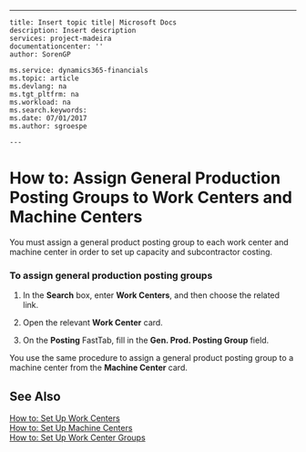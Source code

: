 ---
    title: Insert topic title| Microsoft Docs
    description: Insert description
    services: project-madeira
    documentationcenter: ''
    author: SorenGP

    ms.service: dynamics365-financials
    ms.topic: article
    ms.devlang: na
    ms.tgt_pltfrm: na
    ms.workload: na
    ms.search.keywords:
    ms.date: 07/01/2017
    ms.author: sgroespe

    ---
# How to: Assign General Production Posting Groups to Work Centers and Machine Centers
You must assign a general product posting group to each work center and machine center in order to set up capacity and subcontractor costing.  
  
### To assign general production posting groups  
  
1.  In the **Search** box, enter **Work Centers**, and then choose the related link.  
  
2.  Open the relevant **Work Center** card.  
  
3.  On the **Posting** FastTab, fill in the **Gen. Prod. Posting Group** field.  
  
 You use the same procedure to assign a general product posting group to a machine center from the **Machine Center** card.  
  
## See Also  
 [How to: Set Up Work Centers](../how-to-set-up-work-centers.md)   
 [How to: Set Up Machine Centers](../how-to-set-up-machine-centers.md)   
 [How to: Set Up Work Center Groups](../how-to-set-up-work-center-groups.md)